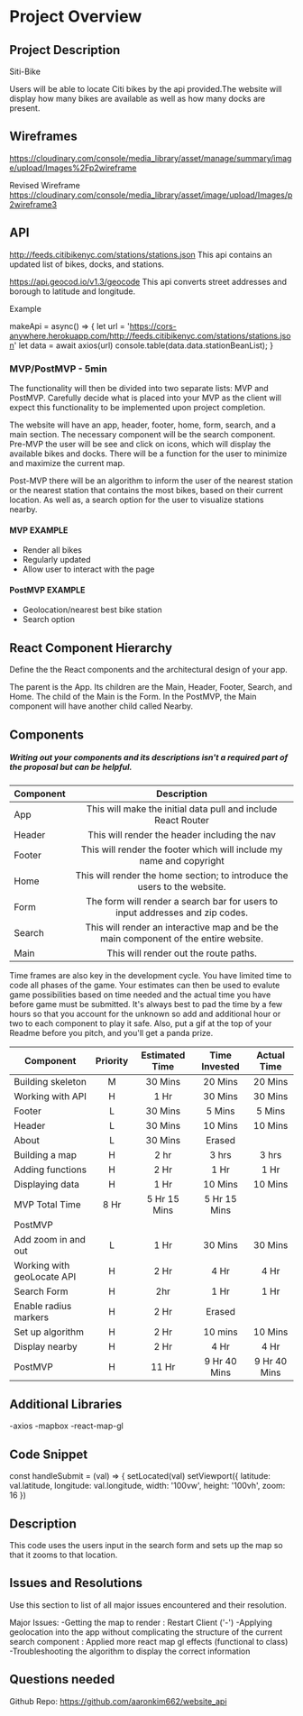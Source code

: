 # Project Overview


## Project Description

Siti-Bike

Users will be able to locate Citi bikes by the api provided.The website will display how many bikes are available as well as how many docks are present.

## Wireframes

https://cloudinary.com/console/media_library/asset/manage/summary/image/upload/Images%2Fp2wireframe

Revised Wireframe
https://cloudinary.com/console/media_library/asset/image/upload/Images/p2wireframe3

## API

http://feeds.citibikenyc.com/stations/stations.json
This api contains an updated list of bikes, docks, and stations.

https://api.geocod.io/v1.3/geocode
This api converts street addresses and borough to latitude and longitude.

Example

makeApi = async() => {
    let url = 'https://cors-anywhere.herokuapp.com/http://feeds.citibikenyc.com/stations/stations.json'
    let data = await axios(url)
    console.table(data.data.stationBeanList);
  }
### MVP/PostMVP - 5min

The functionality will then be divided into two separate lists: MVP and PostMVP.  Carefully decide what is placed into your MVP as the client will expect this functionality to be implemented upon project completion.  

The website will have an app, header, footer, home, form, search, and a main section. The necessary component will be the search component. Pre-MVP the user will be see and click on icons, which will display the available bikes and docks. There will be a function for the user to minimize and maximize the current map.

Post-MVP there will be an algorithm to inform the user of the nearest station or the nearest station that contains the most bikes, based on their current location. As well as, a search option for the user to visualize stations nearby.

#### MVP EXAMPLE
- Render all bikes
- Regularly updated
- Allow user to interact with the page

#### PostMVP EXAMPLE
- Geolocation/nearest best bike station
- Search option

## React Component Hierarchy

Define the the React components and the architectural design of your app.

The parent is the App. Its children are the Main, Header, Footer, Search, and Home. The child of the Main is the Form. In the PostMVP, the Main component will have another child called Nearby.

## Components
##### Writing out your components and its descriptions isn't a required part of the proposal but can be helpful.

| Component | Description |
| --- | :---: |  
| App | This will make the initial data pull and include React Router|
| Header | This will render the header including the nav |
| Footer | This will render the footer which will include my name and copyright |
| Home | This will render the home section; to introduce the users to the website. |
| Form | The form will render a search bar for users to input addresses and zip codes. |
| Search | This will render an interactive map and be the main component of the entire website. |
| Main | This will render out the route paths. |


Time frames are also key in the development cycle.  You have limited time to code all phases of the game.  Your estimates can then be used to evalute game possibilities based on time needed and the actual time you have before game must be submitted. It's always best to pad the time by a few hours so that you account for the unknown so add and additional hour or two to each component to play it safe. Also, put a gif at the top of your Readme before you pitch, and you'll get a panda prize.

| Component | Priority | Estimated Time | Time Invested | Actual Time |
| --- | :---: |  :---: | :---: | :---: |
| Building skeleton | M | 30 Mins | 20 Mins | 20 Mins |
| Working with API | H | 1 Hr | 30 Mins | 30 Mins
| Footer | L | 30 Mins | 5 Mins | 5 Mins |
| Header | L | 30 Mins | 10 Mins | 10 Mins |
| About | L | 30 Mins | Erased | |
| Building a map | H | 2 hr | 3 hrs | 3 hrs |
| Adding functions | H | 2 Hr | 1 Hr | 1 Hr |
| Displaying data | H | 1 Hr | 10 Mins | 10 Mins |
| MVP Total Time | 8 Hr | 5 Hr 15 Mins | 5 Hr 15 Mins |
| PostMVP | | | |
| Add zoom in and out | L | 1 Hr | 30 Mins | 30 Mins
| Working with geoLocate API | H | 2 Hr | 4 Hr | 4 Hr
| Search Form | H | 2hr | 1 Hr | 1 Hr |
| Enable radius markers | H | 2 Hr | Erased | |
| Set up algorithm | H | 2 Hr | 10 mins | 10 Mins
| Display nearby | H | 2 Hr | 4 Hr | 4 Hr |
| PostMVP | H | 11 Hr | 9 Hr 40 Mins | 9 Hr 40 Mins |


## Additional Libraries
 -axios
 -mapbox
 -react-map-gl

## Code Snippet

const handleSubmit = (val) => {
  setLocated(val)
  setViewport({
    latitude: val.latitude,
    longitude: val.longitude,
    width: '100vw',
    height: '100vh',
    zoom: 16
  })

## Description
  This code uses the users input in the search form and sets up the map so that it zooms to that location.

## Issues and Resolutions
 Use this section to list of all major issues encountered and their resolution.

 Major Issues:
 -Getting the map to render : Restart Client ('-')
 -Applying geolocation into the app without complicating the structure of the current search component : Applied more react map gl effects
 (functional to class)
 -Troubleshooting the algorithm to display the correct information

## Questions needed
Github Repo: https://github.com/aaronkim662/website_api
